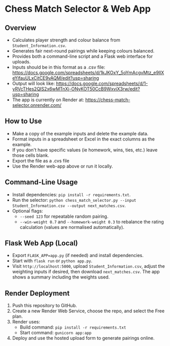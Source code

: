 Chess Match Selector & Web App
================================

Overview
--------
- Calculates player strength and colour balance from `Student_Information.csv`.
- Generates fair next-round pairings while keeping colours balanced.
- Provides both a command-line script and a Flask web interface for uploads.
- Inputs should be in this format as a .csv file: https://docs.google.com/spreadsheets/d/1kJKOxY_5oYmAcgvMtz_e9llXeYifauULxCitCE9vAQM/edit?usp=sharing 
- Output will look like: https://docs.google.com/spreadsheets/d/1-yRVcTHes2QIS2x6wMTnXj-ONyKOT50CcB9WxviX3rw/edit?usp=sharing
- The app is currently on Render at: https://chess-match-selector.onrender.com/ 

How to Use
--------------------
- Make a copy of the example inputs and delete the example data.
- Format inputs in a spreadsheet or Excel in the exact columns as the example. 
- If you don't have specific values (ie homework, wins, ties, etc.) leave those cells blank.
- Export the file as a .cvs file
- Use the Render web-app above or run it locally.

Command-Line Usage
------------------
- Install dependencies: `pip install -r requirements.txt`.
- Run the selector: `python chess_match_selector.py --input Student_Information.csv --output next_matches.csv`.
- Optional flags:
  - `--seed 123` for repeatable random pairing.
  - `--win-weight 0.7` and `--homework-weight 0.3` to rebalance the rating calculation (values are normalised automatically).

Flask Web App (Local)
---------------------
- Export `FLASK_APP=app.py` (if needed) and install dependencies.
- Start with `flask run` or `python app.py`.
- Visit `http://localhost:5000`, upload `Student_Information.csv`, adjust the weighting inputs if desired, then download `next_matches.csv`. The app shows a summary including the weights used.

Render Deployment
-----------------
1. Push this repository to GitHub.
2. Create a new Render Web Service, choose the repo, and select the Free plan.
3. Render uses:
   - Build command: `pip install -r requirements.txt`
   - Start command: `gunicorn app:app`
4. Deploy and use the hosted upload form to generate pairings online.
